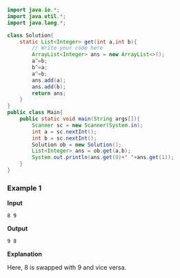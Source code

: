 ```java
import java.io.*;
import java.util.*;
import java.lang.*;

class Solution{
    static List<Integer> get(int a,int b){
        // Write your code here
		ArrayList<Integer> ans = new ArrayList<>();
		a^=b;
		b^=a;
		a^=b;
		ans.add(a);
		ans.add(b);
		return ans;
    }
}
public class Main{
    public static void main(String args[]){
        Scanner sc = new Scanner(System.in);
        int a = sc.nextInt();
        int b = sc.nextInt();
        Solution ob = new Solution();
        List<Integer> ans = ob.get(a,b);
        System.out.println(ans.get(0)+" "+ans.get(1));
    }
}
```


### Example 1

**Input**

```
8 9
```

**Output**

```
9 8
```

**Explanation**

Here, 8 is swapped with 9 and vice versa.

